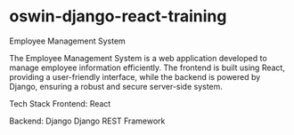 # oswin-django-react-training

Employee Management System

The Employee Management System is a web application developed to manage employee information efficiently. The frontend is built using React, providing a user-friendly interface, while the backend is powered by Django, ensuring a robust and secure server-side system.

Tech Stack
Frontend:
React

Backend:
Django
Django REST Framework
